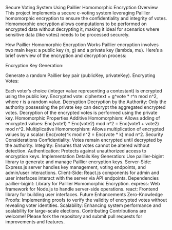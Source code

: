 Secure Voting System Using Paillier Homomorphic Encryption
Overview
This project implements a secure e-voting system leveraging Paillier homomorphic encryption to ensure the confidentiality and integrity of votes. Homomorphic encryption allows computations to be performed on encrypted data without decrypting it, making it ideal for scenarios where sensitive data (like votes) needs to be processed securely.

How Paillier Homomorphic Encryption Works
Paillier encryption involves two main keys: a public key (n, g) and a private key (lambda, mu). Here’s a brief overview of the encryption and decryption process:

Encryption
Key Generation:

Generate a random Paillier key pair (publicKey, privateKey).
Encrypting Votes:

Each voter’s choice (integer value representing a contestant) is encrypted using the public key.
Encrypted vote: ciphertext = g^vote * r^n mod n^2, where r is a random value.
Decryption
Decryption by the Authority:
Only the authority possessing the private key can decrypt the aggregated encrypted votes.
Decryption of the encrypted votes is performed using the private key.
Homomorphic Properties
Additive Homomorphism:
Allows adding of encrypted values: Enc(vote1) * Enc(vote2) mod n^2 = Enc(vote1 + vote2) mod n^2.
Multiplicative Homomorphism:
Allows multiplication of encrypted values by a scalar: Enc(vote)^k mod n^2 = Enc(vote * k) mod n^2.
Security Considerations
Confidentiality: Votes remain encrypted until decrypted by the authority.
Integrity: Ensures that votes cannot be altered without detection.
Authentication: Protects against unauthorized access to encryption keys.
Implementation Details
Key Generation: Use paillier-bigint library to generate and manage Paillier encryption keys.
Server-Side: Express.js server handles key management, voting endpoints, and admin/user interactions.
Client-Side: React.js components for admin and user interfaces interact with the server via API endpoints.
Dependencies
paillier-bigint: Library for Paillier Homomorphic Encryption.
express: Web framework for Node.js to handle server-side operations.
react: Frontend library for building user interfaces.
Future Enhancements
Zero-Knowledge Proofs: Implementing proofs to verify the validity of encrypted votes without revealing voter identities.
Scalability: Enhancing system performance and scalability for large-scale elections.
Contributing
Contributions are welcome! Please fork the repository and submit pull requests for improvements and features.